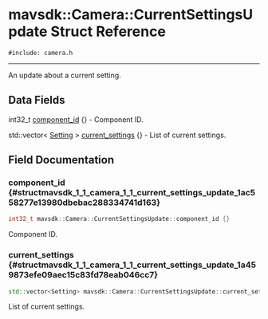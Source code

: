 # mavsdk::Camera::CurrentSettingsUpdate Struct Reference
`#include: camera.h`

----


An update about a current setting. 


## Data Fields


int32_t [component_id](#structmavsdk_1_1_camera_1_1_current_settings_update_1ac558277e13980dbebac288334741d163) {} - Component ID.

std::vector< [Setting](structmavsdk_1_1_camera_1_1_setting.md) > [current_settings](#structmavsdk_1_1_camera_1_1_current_settings_update_1a459873efe09aec15c83fd78eab046cc7) {} - List of current settings.


## Field Documentation


### component_id {#structmavsdk_1_1_camera_1_1_current_settings_update_1ac558277e13980dbebac288334741d163}

```cpp
int32_t mavsdk::Camera::CurrentSettingsUpdate::component_id {}
```


Component ID.


### current_settings {#structmavsdk_1_1_camera_1_1_current_settings_update_1a459873efe09aec15c83fd78eab046cc7}

```cpp
std::vector<Setting> mavsdk::Camera::CurrentSettingsUpdate::current_settings {}
```


List of current settings.

